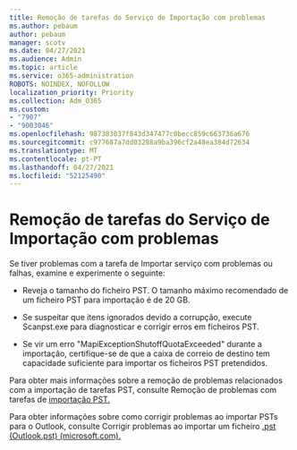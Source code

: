 ```yaml
---
title: Remoção de tarefas do Serviço de Importação com problemas
ms.author: pebaum
author: pebaum
manager: scotv
ms.date: 04/27/2021
ms.audience: Admin
ms.topic: article
ms.service: o365-administration
ROBOTS: NOINDEX, NOFOLLOW
localization_priority: Priority
ms.collection: Adm_O365
ms.custom:
- "7907"
- "9003046"
ms.openlocfilehash: 987383037f843d347477c0becc859c663736a676
ms.sourcegitcommit: c977687a7dd03288a9ba396cf2a48ea384d72634
ms.translationtype: MT
ms.contentlocale: pt-PT
ms.lasthandoff: 04/27/2021
ms.locfileid: "52125490"
---
```

# <a name="troubleshooting-import-service-job-stuck"></a>Remoção de tarefas do Serviço de Importação com problemas

Se tiver problemas com a tarefa de Importar serviço com problemas ou falhas, examine e experimente o seguinte:

- Reveja o tamanho do ficheiro PST. O tamanho máximo recomendado de um ficheiro PST para importação é de 20 GB.

- Se suspeitar que itens ignorados devido a corrupção, execute Scanpst.exe para diagnosticar e corrigir erros em ficheiros PST.

- Se vir um erro "MapiExceptionShutoffQuotaExceeded" durante a importação, certifique-se de que a caixa de correio de destino tem capacidade suficiente para importar os ficheiros PST pretendidos.

Para obter mais informações sobre a remoção de problemas relacionados com a importação de tarefas PST, consulte Remoção de problemas com tarefas de [importação PST.](https://docs.microsoft.com/office365/troubleshoot/pst-import-service/issues-with-pst-import-job)

Para obter informações sobre como corrigir problemas ao importar PSTs para o Outlook, consulte Corrigir problemas ao importar um ficheiro [.pst (Outlook.pst) (microsoft.com).](https://support.microsoft.com/topic/fix-problems-importing-an-outlook-pst-file-2d2e50dc-5c36-4ab2-ab50-f1be733b3d6e?ui=en-us&rs=en-us&ad=us)